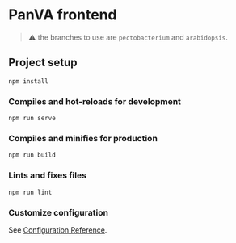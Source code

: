 # PanVA frontend

> <p> ⚠️ the branches to use are <code>pectobacterium</code> and <code>arabidopsis</code>.</p>

## Project setup
```
npm install
```

### Compiles and hot-reloads for development
```
npm run serve
```

### Compiles and minifies for production
```
npm run build
```

### Lints and fixes files
```
npm run lint
```

### Customize configuration
See [Configuration Reference](https://cli.vuejs.org/config/).
